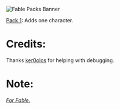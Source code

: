 ![Fable Packs Banner](https://i.imgur.com/JCY0CHu.png)

[Pack 1](https://github.com/ImmortalWay/Pack1): Adds one character.
# Credits:
Thanks [ker0olos](https://github.com/ker0olos) for helping with debugging.


# Note:
_[For Fable.](https://github.com/ker0olos/fable)_

